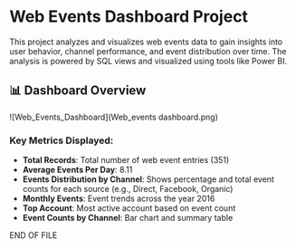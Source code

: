 # Web Events Dashboard Project

This project analyzes and visualizes web events data to gain insights into user behavior, channel performance, and event distribution over time. The analysis is powered by SQL views and visualized using tools like Power BI.

## 📊 Dashboard Overview

![Web_Events_Dashboard](Web_events dashboard.png)

### Key Metrics Displayed:
- **Total Records**: Total number of web event entries (351)
- **Average Events Per Day**: 8.11
- **Events Distribution by Channel**: Shows percentage and total event counts for each source (e.g., Direct, Facebook, Organic)
- **Monthly Events**: Event trends across the year 2016
- **Top Account**: Most active account based on event count
- **Event Counts by Channel**: Bar chart and summary table

 END OF FILE